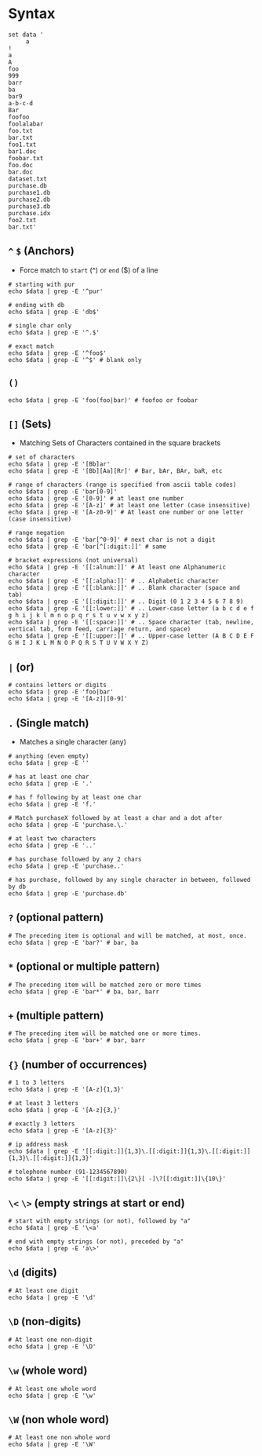 # Syntax

```shell
set data '
     a
!
a
A
foo
999
barr
ba
bar9
a-b-c-d
Bar
foofoo
foolalabar
foo.txt
bar.txt
foo1.txt
bar1.doc
foobar.txt
foo.doc
bar.doc
dataset.txt
purchase.db
purchase1.db
purchase2.db
purchase3.db
purchase.idx
foo2.txt
bar.txt'
```

## `^` `$` (Anchors)

- Force match to `start` (^) or `end` ($) of a line

```shell
# starting with pur
echo $data | grep -E '^pur'

# ending with db
echo $data | grep -E 'db$'

# single char only
echo $data | grep -E '^.$'

# exact match
echo $data | grep -E '^foo$'
echo $data | grep -E '^$' # blank only
```

## `()`

```shell
echo $data | grep -E 'foo(foo|bar)' # foofoo or foobar
```

## `[]` (Sets)

- Matching Sets of Characters contained in the square brackets

```shell
# set of characters
echo $data | grep -E '[Bb]ar'
echo $data | grep -E '[Bb][Aa][Rr]' # Bar, bAr, BAr, baR, etc

# range of characters (range is specified from ascii table codes)
echo $data | grep -E 'bar[0-9]'
echo $data | grep -E '[0-9]' # at least one number
echo $data | grep -E '[A-z]' # at least one letter (case insensitive)
echo $data | grep -E '[A-z0-9]' # At least one number or one letter (case insensitive)

# range negation
echo $data | grep -E 'bar[^0-9]' # next char is not a digit
echo $data | grep -E 'bar[^[:digit:]]' # same

# bracket expressions (not universal)
echo $data | grep -E '[[:alnum:]]' # At least one Alphanumeric character
echo $data | grep -E '[[:alpha:]]' # .. Alphabetic character
echo $data | grep -E '[[:blank:]]' # .. Blank character (space and tab)
echo $data | grep -E '[[:digit:]]' # .. Digit (0 1 2 3 4 5 6 7 8 9)
echo $data | grep -E '[[:lower:]]' # .. Lower-case letter (a b c d e f g h i j k l m n o p q r s t u v w x y z)
echo $data | grep -E '[[:space:]]' # .. Space character (tab, newline, vertical tab, form feed, carriage return, and space)
echo $data | grep -E '[[:upper:]]' # .. Upper-case letter (A B C D E F G H I J K L M N O P Q R S T U V W X Y Z)
```

## `|` (or)

```shell
# contains letters or digits
echo $data | grep -E 'foo|bar'
echo $data | grep -E '[A-z]|[0-9]'
```

## `.` (Single match)

- Matches a single character (any)

```shell
# anything (even empty)
echo $data | grep -E ''

# has at least one char
echo $data | grep -E '.'

# has f following by at least one char
echo $data | grep -E 'f.'

# Match purchaseX followed by at least a char and a dot after
echo $data | grep -E 'purchase.\.'

# at least two characters
echo $data | grep -E '..'

# has purchase followed by any 2 chars
echo $data | grep -E 'purchase..'

# has purchase, followed by any single character in between, followed by db
echo $data | grep -E 'purchase.db'
```

## `?` (optional pattern)

```shell
# The preceding item is optional and will be matched, at most, once.
echo $data | grep -E 'bar?' # bar, ba
```

## `*` (optional or multiple pattern)

```shell
# The preceding item will be matched zero or more times
echo $data | grep -E 'bar*' # ba, bar, barr
```

## `+` (multiple pattern)

```shell
# The preceding item will be matched one or more times.
echo $data | grep -E 'bar+' # bar, barr
```

## `{}` (number of occurrences)

```shell
# 1 to 3 letters
echo $data | grep -E '[A-z]{1,3}'

# at least 3 letters
echo $data | grep -E '[A-z]{3,}'

# exactly 3 letters
echo $data | grep -E '[A-z]{3}'

# ip address mask
echo $data | grep -E '[[:digit:]]{1,3}\.[[:digit:]]{1,3}\.[[:digit:]]{1,3}\.[[:digit:]]{1,3}'

# telephone number (91-1234567890)
echo $data | grep -E '[[:digit:]]\{2\}[ -]\?[[:digit:]]\{10\}'
```

## `\<` `\>` (empty strings at start or end)

```shell
# start with empty strings (or not), followed by "a"
echo $data | grep -E '\<a'

# end with empty strings (or not), preceded by "a"
echo $data | grep -E 'a\>'
```

## `\d` (digits)

```shell
# At least one digit
echo $data | grep -E '\d'
```

## `\D` (non-digits)

```shell
# At least one non-digit
echo $data | grep -E '\D'
```

## `\w` (whole word)

```shell
# At least one whole word
echo $data | grep -E '\w'
```

## `\W` (non whole word)

```shell
# At least one non whole word
echo $data | grep -E '\W'
```
